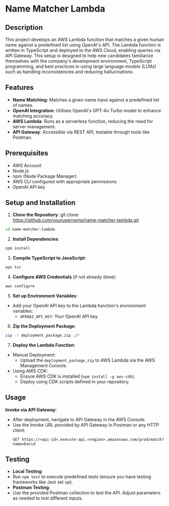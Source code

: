 # Name Matcher Lambda

## Description
This project develops an AWS Lambda function that matches a given human name against a predefined list using OpenAI's API. The Lambda function is written in TypeScript and deployed to the AWS Cloud, enabling queries via API Gateway. This setup is designed to help new candidates familiarize themselves with the company's development environment, TypeScript programming, and best practices in using large language models (LLMs) such as handling inconsistencies and reducing hallucinations.

## Features
- **Name Matching**: Matches a given name input against a predefined list of names.
- **OpenAI Integration**: Utilises OpenAI's GPT-4o Turbo model to enhance matching accuracy.
- **AWS Lambda**: Runs as a serverless function, reducing the need for server management.
- **API Gateway**: Accessible via REST API, testable through tools like Postman.

## Prerequisites
- AWS Account
- Node.js
- npm (Node Package Manager)
- AWS CLI configured with appropriate permissions
- OpenAI API key

## Setup and Installation
1. **Clone the Repository**:
git clone https://github.com/yourusername/name-matcher-lambda.git
```bash
cd name-matcher-lambda
```

2. **Install Dependencies**:
```bash
npm install
```

3. **Compile TypeScript to JavaScript**:
```bash
npx tsc
```

4. **Configure AWS Credentials** (if not already done):
```bash
aws configure
```

5. **Set up Environment Variables**:
- Add your OpenAI API key to the Lambda function's environment variables:
  - `OPENAI_API_KEY`: Your OpenAI API key.

6. **Zip the Deployment Package**:
```bash
zip -r deployment_package.zip ./*
```

7. **Deploy the Lambda Function**:
- Manual Deployment:
  - Upload the `deployment_package.zip` to AWS Lambda via the AWS Management Console.
- Using AWS CDK:
  - Ensure AWS CDK is installed (`npm install -g aws-cdk`).
  - Deploy using CDK scripts defined in your repository.

## Usage
**Invoke via API Gateway**:
- After deployment, navigate to API Gateway in the AWS Console.
- Use the Invoke URL provided by API Gateway in Postman or any HTTP client:
  ```
  GET https://<api-id>.execute-api.<region>.amazonaws.com/prod/match?name=David
  ```

## Testing
- **Local Testing**:
- Run `npm test` to execute predefined tests (ensure you have testing frameworks like Jest set up).
- **Postman Testing**:
- Use the provided Postman collection to test the API. Adjust parameters as needed to test different inputs.
